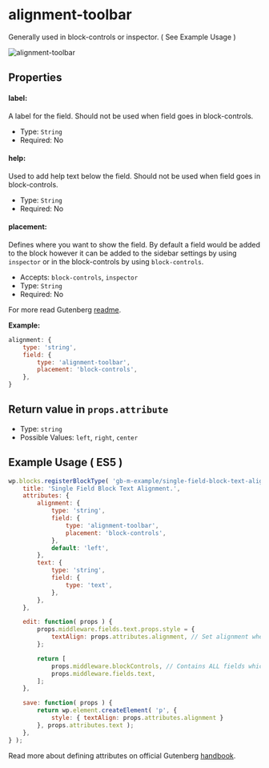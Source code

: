 # alignment-toolbar

Generally used in block-controls or inspector.  ( See Example Usage )

![alignment-toolbar](https://user-images.githubusercontent.com/6297436/39360805-451366a2-4a3d-11e8-8a2e-2b9900228284.gif)



## Properties

#### label:

A label for the field. Should not be used when field goes in block-controls.

- Type: `String`
- Required: No

#### help:

Used to add help text below the field. Should not be used when field goes in block-controls.

- Type: `String`
- Required: No

#### placement:

Defines where you want to show the field. By default a field would be added to the block however it can be added to the sidebar settings by using `inspector` or in the block-controls by using `block-controls`.

- Accepts: `block-controls`, `inspector`
- Type: `String`
- Required: No



For more read Gutenberg [readme](https://github.com/WordPress/gutenberg/tree/master/blocks/alignment-toolbar).

**Example:**

```js
alignment: {
	type: 'string',
	field: {
		type: 'alignment-toolbar',
		placement: 'block-controls',            
	},
}
```



## Return value in `props.attribute`

- Type: `string`
- Possible Values: `left`, `right`, `center`




## Example Usage ( ES5 )

```js
wp.blocks.registerBlockType( 'gb-m-example/single-field-block-text-alignment', {
	title: 'Single Field Block Text Alignment.',
	attributes: {
		alignment: {
			type: 'string',
			field: {
				type: 'alignment-toolbar',
				placement: 'block-controls',
			},
			default: 'left',
		},
		text: {
			type: 'string',
			field: {
				type: 'text',
			},
		},
	},

	edit: function( props ) {
		props.middleware.fields.text.props.style = {
			textAlign: props.attributes.alignment, // Set alignment whenever value changes.
		};

		return [
			props.middleware.blockControls, // Contains ALL fields which has placement: 'block-controls'.
			props.middleware.fields.text,
		];
	},

	save: function( props ) {
		return wp.element.createElement( 'p', {
			style: { textAlign: props.attributes.alignment }
		}, props.attributes.text );
	},
} );
```

Read more about defining attributes on official Gutenberg [handbook](https://wordpress.org/gutenberg/handbook/block-api/attributes/).
